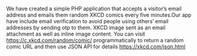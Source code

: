 We have created a simple PHP application that accepts a visitor’s email address and emails them random XKCD comics every five minutes.Our app have include email verification to avoid people using others’ email addresses by sending otp to them.
XKCD image sent as an email attachment as well as inline image content. You can visit https://c.xkcd.com/random/comic/ programmatically to return a random comic URL and then use JSON API for details https://xkcd.com/json.html

